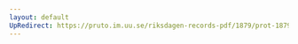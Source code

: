 ```yaml
---
layout: default
UpRedirect: https://pruto.im.uu.se/riksdagen-records-pdf/1879/prot-1879--ak--008.pdf
---
```

